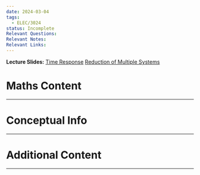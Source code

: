 ```yaml
---
date: 2024-03-04
tags:
  - ELEC/3024
status: Incomplete
Relevant Questions: 
Relevant Notes: 
Relevant Links:
---
```

**Lecture Slides:**
[Time Response](Attachments/Nise%20-%20Ch04%20Highlights_annotated.pdf)
[Reduction of Multiple Systems](Attachments/Nise%20-%20Ch05%20Highlights_annotated.pdf)

# Maths Content
---



# Conceptual Info
---



# Additional Content
---
